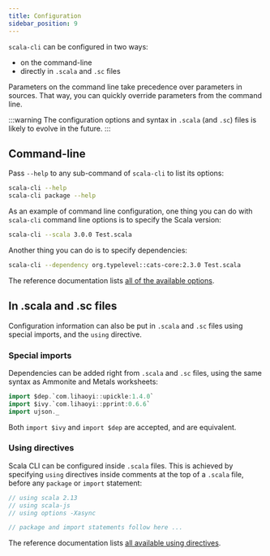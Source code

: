 ```yaml
---
title: Configuration
sidebar_position: 9
---
```


`scala-cli` can be configured in two ways:
- on the command-line
- directly in `.scala` and `.sc` files

Parameters on the command line take precedence over parameters in sources.
That way, you can quickly override parameters from the command line.

:::warning
The configuration options and syntax in `.scala` (and `.sc`) files is likely to evolve in the future.
:::

## Command-line

Pass `--help` to any sub-command of `scala-cli` to list its options:
```bash
scala-cli --help
scala-cli package --help
```

As an example of command line configuration, one thing you can do with `scala-cli` command line options is to specify the Scala version:
```bash
scala-cli --scala 3.0.0 Test.scala
```

Another thing you can do is to specify dependencies:
```bash
scala-cli --dependency org.typelevel::cats-core:2.3.0 Test.scala
```

The reference documentation lists [all of the available options](../reference/cli-options.md).


## In .scala and .sc files

Configuration information can also be put in `.scala` and `.sc` files using special imports, and the `using` directive.

### Special imports

Dependencies can be added right from `.scala` and `.sc` files, using the same
syntax as Ammonite and Metals worksheets:

```scala
import $dep.`com.lihaoyi::upickle:1.4.0`
import $ivy.`com.lihaoyi::pprint:0.6.6`
import ujson._
```

Both `import $ivy` and `import $dep` are accepted, and are equivalent.

### Using directives

Scala CLI can be configured inside `.scala` files.
This is achieved by specifying `using` directives inside comments at the top of a `.scala` file, before any `package` or `import` statement:

```scala
// using scala 2.13
// using scala-js
// using options -Xasync

// package and import statements follow here ...
```

The reference documentation lists [all available using directives](../reference/directives.md#using-directives).

